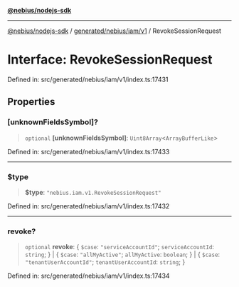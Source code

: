 [**@nebius/nodejs-sdk**](../../../../../README.md)

***

[@nebius/nodejs-sdk](../../../../../README.md) / [generated/nebius/iam/v1](../README.md) / RevokeSessionRequest

# Interface: RevokeSessionRequest

Defined in: src/generated/nebius/iam/v1/index.ts:17431

## Properties

### \[unknownFieldsSymbol\]?

> `optional` **\[unknownFieldsSymbol\]**: `Uint8Array`\<`ArrayBufferLike`\>

Defined in: src/generated/nebius/iam/v1/index.ts:17433

***

### $type

> **$type**: `"nebius.iam.v1.RevokeSessionRequest"`

Defined in: src/generated/nebius/iam/v1/index.ts:17432

***

### revoke?

> `optional` **revoke**: \{ `$case`: `"serviceAccountId"`; `serviceAccountId`: `string`; \} \| \{ `$case`: `"allMyActive"`; `allMyActive`: `boolean`; \} \| \{ `$case`: `"tenantUserAccountId"`; `tenantUserAccountId`: `string`; \}

Defined in: src/generated/nebius/iam/v1/index.ts:17434
